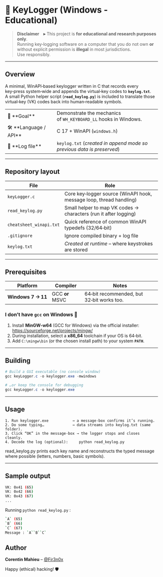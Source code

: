 # 🔑 KeyLogger (Windows ‑ Educational)

> **Disclaimer ▸** This project is **for educational and research purposes only**.  
> Running key‑logging software on a computer that you do not own **or** without explicit permission is **illegal** in most jurisdictions.  
> Use responsibly.

---

## Overview

A minimal, WinAPI‑based keylogger written in C that records every key‑press system‑wide and appends the virtual‑key codes to **`keylog.txt`**.  
A small Python helper script (**`read_keylog.py`**) is included to translate those virtual‑key (VK) codes back into human‑readable symbols.

<table>
<tr><td>🎯 **Goal**</td><td>Demonstrate the mechanics of <code>WH_KEYBOARD_LL</code> hooks in Windows.</td></tr>
<tr><td>🛠 **Language / API**</td><td>C 17 + WinAPI (<code>windows.h</code>)</td></tr>
<tr><td>📂 **Log file**</td><td><code>keylog.txt</code> (<em>created in append mode so previous data is preserved</em>)</td></tr>
</table>

---

## Repository layout

| File                    | Role                                                                |
| ----------------------- | ------------------------------------------------------------------- |
| `keyLogger.c`           | Core key‑logger source (WinAPI hook, message loop, thread handling) |
| `read_keylog.py`        | Small helper to map VK codes → characters (run it after logging)    |
| `cheatsheet_winapi.txt` | Quick reference of common WinAPI typedefs (32/64‑bit)               |
| `.gitignore`            | Ignore compiled binary + log file                                   |
| `keylog.txt`            | *Created at runtime* – where keystrokes are stored                  |

---

## Prerequisites

| Platform           | Compiler        | Notes                                     |
| ------------------ | --------------- | ----------------------------------------- |
| **Windows 7 → 11** | GCC **or** MSVC | 64‑bit recommended, but 32‑bit works too. |

### I don’t have `gcc` on Windows 🤔

1. Install **MinGW‑w64** (GCC for Windows) via the official installer:  
   <https://sourceforge.net/projects/mingw/>
2. During installation, select a **x86_64** toolchain if your OS is 64‑bit.
3. Add `C:\mingw\bin` (or the chosen install path) to your system **`PATH`**.

---

## Building

```powershell
# Build a GUI executable (no console window)
gcc keyLogger.c -o keylogger.exe -mwindows

# …or keep the console for debugging
gcc keyLogger.c -o keylogger.exe
```

---

## Usage

```
1. Run keylogger.exe           → a message‑box confirms it’s running.
2. Do some typing…             → data streams into keylog.txt (same folder).
3. Click “OK” in the message‑box → the logger stops and closes cleanly.
4. Decode the log (optional):     python read_keylog.py
```

read_keylog.py prints each key name and reconstructs the typed message where possible (letters, numbers, basic symbols).


---

## Sample output

```bash
VK: 0x41 (65)
VK: 0x42 (66)
VK: 0x43 (67)
...
```

Running <code>python read_keylog.py</code> :

```bash
`A` (65)
`B` (66)
`C` (67)
Message : `A``B``C`
```

## Author

**Corentin Mahieu** – [@Fir3n0x](https://github.com/Fir3n0x)


Happy (ethical) hacking! 🛡️
